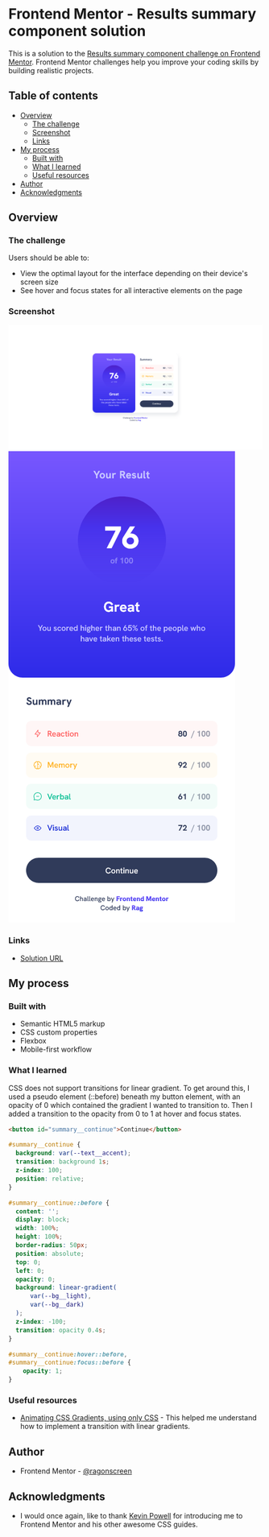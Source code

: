 # Frontend Mentor - Results summary component solution

This is a solution to the [Results summary component challenge on Frontend Mentor](https://www.frontendmentor.io/challenges/results-summary-component-CE_K6s0maV). Frontend Mentor challenges help you improve your coding skills by building realistic projects. 

## Table of contents

- [Overview](#overview)
  - [The challenge](#the-challenge)
  - [Screenshot](#screenshot)
  - [Links](#links)
- [My process](#my-process)
  - [Built with](#built-with)
  - [What I learned](#what-i-learned)
  - [Useful resources](#useful-resources)
- [Author](#author)
- [Acknowledgments](#acknowledgments)

## Overview

### The challenge

Users should be able to:

- View the optimal layout for the interface depending on their device's screen size
- See hover and focus states for all interactive elements on the page

### Screenshot

![desktop site preview](./images/site-preview-desktop.png)
![mobile site preview](./images/site-preview-mobile.png)

### Links

- [Solution URL](https://github.com/ragonscreen/frontend_mentor-results_summary_component/blob/main/README.md)

## My process

### Built with

- Semantic HTML5 markup
- CSS custom properties
- Flexbox
- Mobile-first workflow

### What I learned

CSS does not support transitions for linear gradient. To get around this, I used a pseudo element (::before) beneath my button element, with an opacity of 0 which contained the gradient I wanted to transition to. Then I added a transition to the opacity from 0 to 1 at hover and focus states.

```html
<button id="summary__continue">Continue</button>
```

```css
#summary__continue {
  background: var(--text__accent);
  transition: background 1s;
  z-index: 100;
  position: relative;
}
```

```css
#summary__continue::before {
  content: '';
  display: block;
  width: 100%;
  height: 100%;
  border-radius: 50px;
  position: absolute;
  top: 0;
  left: 0;
  opacity: 0;
  background: linear-gradient(
      var(--bg__light),
      var(--bg__dark)
  );
  z-index: -100;
  transition: opacity 0.4s;
}
```

```css
#summary__continue:hover::before,
#summary__continue:focus::before {
    opacity: 1;
}
```

### Useful resources

- [Animating CSS Gradients, using only CSS](https://medium.com/@dave_lunny/animating-css-gradients-using-only-css-d2fd7671e759) - This helped me understand how to implement a transition with linear gradients.

## Author

- Frontend Mentor - [@ragonscreen](https://www.frontendmentor.io/profile/ragonscreen)

## Acknowledgments

- I would once again, like to thank [Kevin Powell](https://www.youtube.com/@KevinPowell) for introducing me to Frontend Mentor and his other awesome CSS guides.
